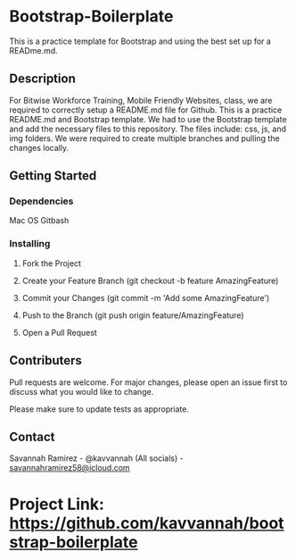 # Bootstrap-Boilerplate
This is a practice template for Bootstrap and using the best set up for a READme.md.

## Description
For Bitwise Workforce Training, Mobile Friendly Websites, class, we are required to correctly setup a README.md file for Github. This is a practice README.md and Bootstrap template. We had to use the Bootstrap template and add the necessary files to this repository. The files include: css, js, and img folders. We were required to create multiple branches and pulling the changes locally.

## Getting Started

### Dependencies
Mac OS 
Gitbash

### Installing

1. Fork the Project
2. Create your Feature Branch (git checkout -b feature AmazingFeature)

4. Commit your Changes (git commit -m 'Add some AmazingFeature')

5. Push to the Branch (git push origin feature/AmazingFeature)
6. Open a Pull Request

## Contributers
Pull requests are welcome. For major changes, please open an issue first to discuss what you would like to change.

Please make sure to update tests as appropriate.

## Contact
Savannah Ramirez - @kavvannah (All socials) - <savannahramirez58@icloud.com>

Project Link: https://github.com/kavvannah/bootstrap-boilerplate
=======
